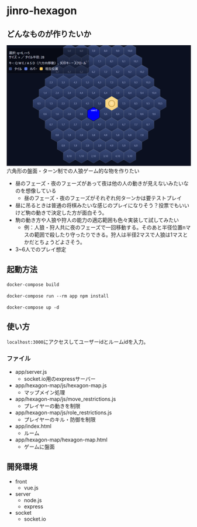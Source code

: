 # jinro-hexagon
## どんなものが作りたいか
![alt text](image.png)
六角形の盤面・ターン制での人狼ゲーム的な物を作りたい
- 昼のフェーズ・夜のフェーズがあって夜は他の人の動きが見えないみたいなのを想像している
    - 昼のフェーズ・夜のフェーズがそれぞれ何ターンかは要テストプレイ
- 昼に吊るときは普通の将棋みたいな感じのプレイになりそう？投票でもいいけど駒の動きで決定した方が面白そう。
- 駒の動き方や人狼や狩人の能力の適応範囲も色々実装して試してみたい
    - 例：人狼・狩人共に夜のフェーズで一回移動する。そのあと半径位置nマスの範囲で殺したり守ったりできる。狩人は半径2マスで人狼は1マスとかだとちょうどよさそう。
- 3~6人でのプレイ想定
## 起動方法
` docker-compose build `

` docker-compose run --rm app npm install `

` docker-compose up -d `

## 使い方
`localhost:3000`にアクセスしてユーザーidとルームidを入力。
### ファイル
- app/server.js
    - socket.io用のexpressサーバー
- app/hexagon-map/js/hexagon-map.js
    - マップメイン処理
- app/hexagon-map/js/move_restrictions.js
    - プレイヤーの動きを制限
- app/hexagon-map/js/role_restrictions.js
    - プレイヤーのキル・防御を制限
- app/index.html
    - ルーム
- app/hexagon-map/hexagon-map.html
    - ゲームに盤面

## 開発環境
- front
    - vue.js
- server
    - node.js
    - express
- socket
    - socket.io


